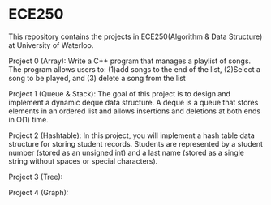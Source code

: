 # ECE250

This repository contains the projects in ECE250(Algorithm & Data Structure) at University of Waterloo.

Project 0 (Array): Write a C++ program that manages a playlist of songs. The program allows users to: (1)add songs to the end of the list, (2)Select a song to be played, and (3) delete a song from the list

Project 1 (Queue & Stack): The goal of this project is to design and implement a dynamic deque data structure. A deque is a queue that stores elements in an ordered list and allows insertions and deletions at both ends in O(1) time. 

Project 2 (Hashtable): In this project, you will implement a hash table data structure for storing student records. Students are represented by a student number (stored as an unsigned int) and a last name (stored as a single string without spaces or special characters). 

Project 3 (Tree): 

Project 4 (Graph):